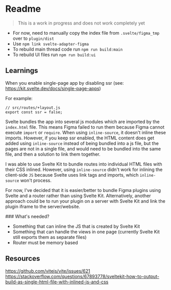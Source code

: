 # Readme

> This is a work in progress and does not work completely yet

- For now, need to manually copy the index file from `.svelte/figma_tmp` over to `plugin/dist`
- Use `npm link svelte-adapter-figma`
- To rebuild main thread code run `npm run build:main`
- To rebuild UI files run `npm run build:ui`

## Learnings

When you enable single-page app by disabling ssr (see: https://kit.svelte.dev/docs/single-page-apps)

For example:

```
// src/routes/+layout.js
export const ssr = false;
```

Svelte bundles the app into several js modules which are imported by the `index.html` file. This means Figma failed to run them because Figma cannot execute `import` or `require`. When using `inline-source`, it doesn't inline these imports. However, if you keep ssr enabled, the HTML content does get added using `inline-source` instead of being bundled into a js file, but the pages are not in a single file, and would need to be bundled into the same file, and then a solution to link them together.

I was able to use Svelte Kit to bundle routes into individual HTML files with their CSS inlined. However, using `inline-source` didn't work for inlining the client-side `JS` because Svelte uses link tags and imports, which `inline-source` won't process.

For now, I've decided that it is easier/better to bundle Figma plugins using Svelte and a router rather than using Svelte Kit. Alternatively, another approach could be to run your plugin on a server with Svelte Kit and link the plugin iframe to the server/website.

### What's needed?

- Something that can inline the JS that is created by Svelte Kit
- Something that can handle the views in one page (currently Svelte Kit still exports them as separate files)
- Router must be memory based

## Resources

https://github.com/vitejs/vite/issues/621
https://stackoverflow.com/questions/67893778/sveltekit-how-to-output-build-as-single-html-file-with-inlined-js-and-css
